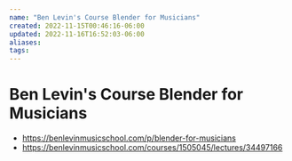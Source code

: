 ```yaml
---
name: "Ben Levin's Course Blender for Musicians"
created: 2022-11-15T00:46:16-06:00
updated: 2022-11-16T16:52:03-06:00
aliases: 
tags: 
---
```

# Ben Levin's Course Blender for Musicians
- https://benlevinmusicschool.com/p/blender-for-musicians
- https://benlevinmusicschool.com/courses/1505045/lectures/34497166